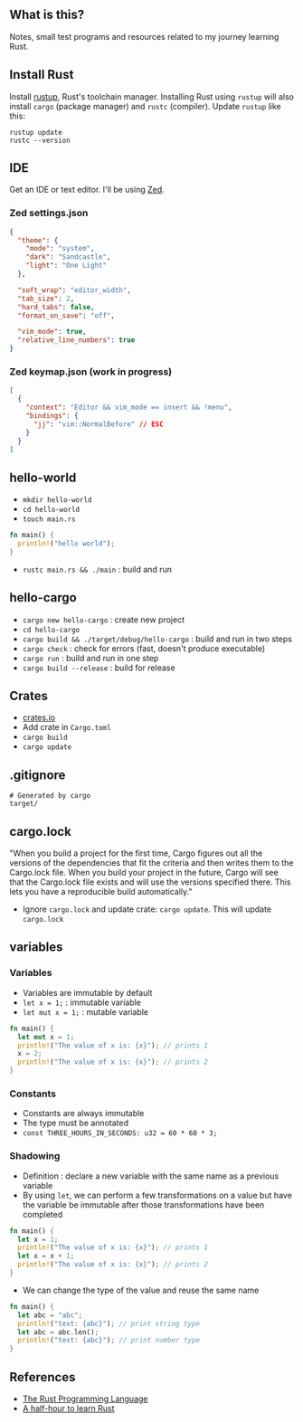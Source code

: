 ## What is this?
Notes, small test programs and resources related to my journey learning Rust.

## Install Rust
Install [rustup](https://rustup.rs), Rust's toolchain manager. Installing Rust using `rustup` will also install `cargo` (package manager) and `rustc` (compiler). Update `rustup` like this:
```terminal
rustup update
rustc --version
```

## IDE
Get an IDE or text editor. I'll be using [Zed](https://zed.dev).

### Zed settings.json
```json
{
  "theme": {
    "mode": "system",
    "dark": "Sandcastle",
    "light": "One Light"
  },

  "soft_wrap": "editor_width",
  "tab_size": 2,
  "hard_tabs": false,
  "format_on_save": "off",

  "vim_mode": true,
  "relative_line_numbers": true
}
```

### Zed keymap.json (work in progress)
```json
[
  {
    "context": "Editor && vim_mode == insert && !menu",
    "bindings": {
      "jj": "vim::NormalBefore" // ESC
    }
  }
]
```

## hello-world
- `mkdir hello-world`
- `cd hello-world`
- `touch main.rs`
```rust
fn main() {
  println!("hello world");
}
```
- `rustc main.rs && ./main` : build and run

## hello-cargo
- `cargo new hello-cargo` : create new project
- `cd hello-cargo`
- `cargo build && ./target/debug/hello-cargo` : build and run in two steps
- `cargo check` : check for errors (fast, doesn't produce executable)
- `cargo run` : build and run in one step
- `cargo build --release` : build for release

## Crates
- [crates.io](https://crates.io/)
- Add crate in `Cargo.toml`
- `cargo build`
- `cargo update`

## .gitignore
```
# Generated by cargo
target/
```

## cargo.lock
"When you build a project for the first time, Cargo figures out all the versions of the dependencies that fit the criteria and then writes them to the Cargo.lock file. When you build your project in the future, Cargo will see that the Cargo.lock file exists and will use the versions specified there. This lets you have a reproducible build automatically."
- Ignore `cargo.lock` and update crate: `cargo update`. This will update `cargo.lock`

## variables

### Variables
- Variables are immutable by default
- `let x = 1;` : immutable variable
- `let mut x = 1;` : mutable variable
```rust
fn main() {
  let mut x = 1;
  println!("The value of x is: {x}"); // prints 1
  x = 2;
  println!("The value of x is: {x}"); // prints 2
}
```

### Constants
- Constants are always immutable
- The type must be annotated
- `const THREE_HOURS_IN_SECONDS: u32 = 60 * 60 * 3;`

### Shadowing
- Definition : declare a new variable with the same name as a previous variable
- By using `let`, we can perform a few transformations on a value but have the variable be immutable after those transformations have been completed
```rust
fn main() {
  let x = 1;
  println!("The value of x is: {x}"); // prints 1
  let x = x + 1;
  println!("The value of x is: {x}"); // prints 2
}
```
- We can change the type of the value and reuse the same name
```rust
fn main() {
  let abc = "abc";
  println!("text: {abc}"); // print string type
  let abc = abc.len();
  println!("text: {abc}"); // print number type
}
```

## References
- [The Rust Programming Language](https://doc.rust-lang.org/stable/book/title-page.html)
- [A half-hour to learn Rust](https://fasterthanli.me/articles/a-half-hour-to-learn-rust)
